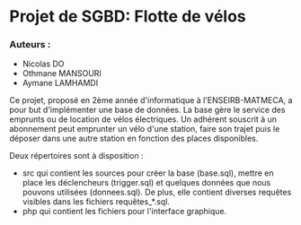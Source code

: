 # Projet de SGBD: Flotte de vélos

### Auteurs :

- Nicolas DO
- Othmane MANSOURI
- Aymane LAMHAMDI

Ce projet, proposé en 2ème année d'informatique à l'ENSEIRB-MATMECA, a pour but d'implémenter une base de données.
La base gère le service des emprunts ou de location de vélos électriques. Un adhérent souscrit à un abonnement peut emprunter un vélo d'une station, faire son trajet puis le déposer dans une autre station en fonction des places disponibles.

Deux répertoires sont à disposition :

- src qui contient les sources pour créer la base (base.sql), mettre en place les déclencheurs (trigger.sql) et quelques données que nous pouvons utilisées (donnees.sql). De plus, elle contient diverses requêtes visibles dans les fichiers requêtes_*.sql.
- php qui contient les fichiers pour l'interface graphique.
